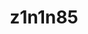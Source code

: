 ---
title: z1n1n85
header_first_line: Привет,
header_second_line: меня зовут Зинин Илья,
header_third_line: я веб-разработчик.
portrait: ./img/portrait.jpg
about: Lorem ipsum dolor sit amet, consectetur adipiscing elit. Aliquam a posuere nisi, id consectetur turpis. Sed feugiat libero vitae mauris tincidunt commodo. Fusce eget lorem enim. Sed quis ante congue, ullamcorper dui et, ornare nisi. Nam malesuada, tellus in luctus iaculis, urna odio porta ante, ut finibus justo est at justo. Etiam sed sodales nibh. Aliquam nisl risus, luctus vitae venenatis at, mattis a risus.
socials:
  - title: GitHub
    link: https://github.com/z1n1n85
  - title: Behance
    link: https://www.behance.net/7e42a516
  - title: HeadHunter
    link: https://spb.hh.ru/resume/6fbf5fa8ff0d74f10f0039ed1f614e78506c66
  - title: Telegram
    link: https://t.me/z1n1n85
  - title: Email
    link: mailto:z1n1n85.work@gmail.com
projects:
  - title: Веб-приложение для учёта финансов
    image: ./img/budgetbuddy.png
    github: https://github.com/z1n1n85/finance-app
    preview: https://budgetbuddy-site.netlify.app/
    stack:
    - name: React
      icon: https://img.shields.io/badge/React-20232A?style=for-the-badge&logo=react&logoColor=61DAFB
    - name: TailwindCSS
      icon: https://img.shields.io/badge/Tailwind_CSS-38B2AC?style=for-the-badge&logo=tailwind-css&logoColor=white
    - name: NodeJS
      icon: https://img.shields.io/badge/Node%20js-339933?style=for-the-badge&logo=nodedotjs&logoColor=white
    - name: Express
      icon: https://img.shields.io/badge/Express%20js-000000?style=for-the-badge&logo=express&logoColor=white
    - name: MongoDB
      icon: https://img.shields.io/badge/MongoDB-4EA94B?style=for-the-badge&logo=mongodb&logoColor=white
    description: Веб-приложение для учёта финансов на React и NodeJS с функциями регистрации, добавления и удаления счетов, операций с этими счетами (поступлений и трат).
skills:
  - name: Вёрстка
    description: Процесс вёрстки сайта вполняется с вниманием к деталям, в него входит качественный, плавный адаптив на экраны всех размеров, семантическое использование элементов и т.д. 
---